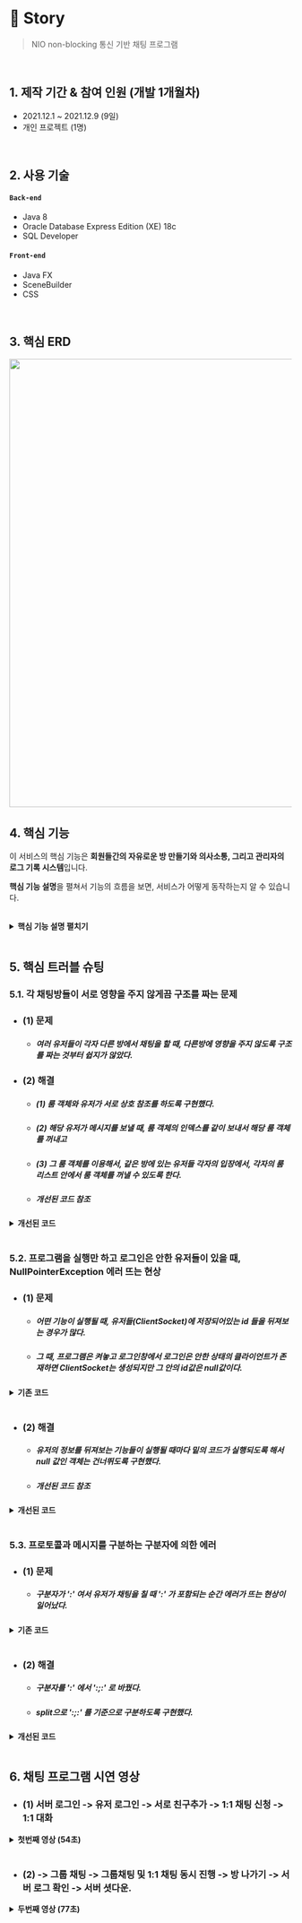 # :pushpin: Story
>NIO non-blocking 통신 기반 채팅 프로그램

</br>

## 1. 제작 기간 & 참여 인원 (개발 1개월차)
- 2021.12.1 ~ 2021.12.9 (9일)
- 개인 프로젝트 (1명)

</br>

## 2. 사용 기술
#### `Back-end`
  - Java 8
  - Oracle Database Express Edition (XE) 18c
  - SQL Developer
#### `Front-end`
  - Java FX 
  - SceneBuilder 
  - CSS

</br>

## 3. 핵심 ERD

<img src="https://tjdtls690.github.io/assets/img/github_img/important_erd_mini01.PNG"  width="800"/>

## 4. 핵심 기능
이 서비스의 핵심 기능은 **회원들간의 자유로운 방 만들기와 의사소통, 그리고 관리자의 로그 기록 시스템**입니다. 
<br/>

**핵심 기능 설명**을 펼쳐서 기능의 흐름을 보면, 서비스가 어떻게 동작하는지 알 수 있습니다.

<br/>

<details>
<summary><b>핵심 기능 설명 펼치기</b></summary>
<div markdown="1">

### 4.1. 전체 흐름
<img src="https://tjdtls690.github.io/assets/img/github_img/important_mini_flow01.PNG"  width="800"/>

### 4.2. 사용자 요청 (Client < - > Server Controller)
  
- #### 클라이언트에서 서버에 접속 요청 :pushpin: [코드 확인](https://github.com/tjdtls690/Story/blob/main/src/ClientController/ClientController.java#L58)
  - ##### (1) 소켓채널 open 후, 5001 번 포트 접속 요청합니다.
  <br/>
- #### 서버에서 사용자의 요청 받기 :pushpin: [코드 확인](https://github.com/tjdtls690/Story/blob/main/src/server/controller/ClientSocket.java#L42)
  - ##### (1) 서버소켓채널과 셀렉터 객체 생성합니다. (60행)
  - ##### (2) non-blocking 설정 후, 클라 접속 대기상태로 전환합니다. (70 ~ 73행)
  - ##### (3) 멀티스레드가 기다리고 있다가 셀렉트의 관심 키셋에서 작업처리 준비된 키를 가지고 와서 요청을 처리합니다. (81 ~ 142행)
  <br/>
- #### ClientSocket 클래스 :pushpin: [코드 확인](https://github.com/tjdtls690/Story/blob/main/src/server/controller/ClientSocket.java#L14)
  - ##### 서버에서 각각의 클라이언트의 요청 받기와 응답, 소켓채널을 셀렉터에 등록하는 역할을 담당합니다.
  <br/>
- #### 프로토콜을 통해 처리할 작업(메서드)을 설정
  - ##### (1) 서버 :pushpin: [코드 확인](https://github.com/tjdtls690/Story/blob/main/src/server/controller/ServerController.java#L104)
    - switch문을 통해 프로토콜을 분류하고 실행할 메서드를 지정합니다.
  - ##### (2) 클라이언트 :pushpin: [코드 확인](https://github.com/tjdtls690/Story/blob/main/src/ClientController/ClientController.java#L91)
    - 서버와 동일
  <br/>
- #### 데이터 전송 메서드
  - ##### (1) 서버 :pushpin: [코드 확인](https://github.com/tjdtls690/Story/blob/main/src/server/controller/ClientSocket.java#L71)
    - Controller의 모든 메서드에서 클라에게 응답할 시, SelectionKey 에서 클라의 요청을 받아온 해당 ClientSocket 클래스를 꺼냅니다.
    - 해당 ClientSocket 의 보낼 메시지를 담을 변수에 프로토콜을 포함한 메시지를 담은 후 전송합니다.
  - ##### (2) 클라이언트 :pushpin: [코드 확인](https://github.com/tjdtls690/Story/blob/main/src/ClientController/ClientController.java#L156)
    - send 메서드를 통해 바로 서버에 메시지를 전송합니다.
  <br/>
- #### 1:1 채팅방 생성 (상대가 대화신청 수락 시) :pushpin: [코드 확인](https://github.com/tjdtls690/Story/blob/main/src/server/controller/ServerController.java#L433)
  - ##### (1) 룸 객체를 생성합니다
  - ##### (2) 접속한 모든 유저 리스트(allUserList)에서 해당 두 유저의 응답을 맡고있는 ClientSocket 두개를 꺼냅니다.
  - ##### (3) ClientSocket 객체를 해당 룸 객체의 유저리스트에 집어넣은 후, 두 유저의 아이디와 룸 생성 성공 프로토콜을 두 유저에게 모두 응답해줍니다.
  <br/>
- #### 그룹 채팅방 생성 :pushpin: [코드 확인](https://github.com/tjdtls690/Story/blob/main/src/server/controller/ServerController.java#L381)
  - ##### (1) 초대받은 유저들 중, 한 명이라도 접속 안한 유저가 있다면 그룹 방 생성 실패 (Protocol.GROUP_NOTHING)
  - ##### (2) 전부 접속 중이라면 그룹방 생성 성공 (Protocol.GROUPROOM_SUCCESS)
    - (1) 룸 객체 생성
    - (2) 접속한 모든 유저 리스트(allUserList)에서 초대받은 유저들의 ClientSocket 클래스를 꺼내서 생성한 룸 객체의 유저리스트에 넣습니다.
    - (3) 초대받은 유저들의 아이디 목록과 룸 생성 성공 프로토콜을 메시지로 뿌립니다.
  <br/>
- #### 방 나가기 :pushpin: [코드 확인](https://github.com/tjdtls690/Story/blob/main/src/server/controller/ServerController.java#L565)
  - ##### 방 인원이 두명일 때 (if문)
    - (1) 방에 남은 마지막 한 명 입장에서, 해당 룸 객체의 인덱스를 구하고 삭제 프로토콜과 인덱스를 메시지로 응답해줍니다.
    - (2) 유저를 담당하는 ClientSocket 의 룸 리스트에서 해당 룸 객체를 삭제합니다.
    - (3) 해당 룸 객체를 모든 룸 리스트에서 삭제하고 룸 안의 유저리스트도 전부 삭제합니다.
  - ##### 방 인원이 세명 이상일 때 (else문)
    - (1) 해당 룸에 있는 모든 유저에게 각각의 입장에서의 해당 룸 객체의 인덱스를 구합니다.
    - (2) 나간 유저 아이디, 각 유저 입장에서의 룸 객체 인덱스, 유저 탈주 프로토콜을 룸 안의 유저들에게 데이터로 응답해줍니다.
  <br/>
- #### 사용자가 채팅방에서 메시지 전송 :pushpin: [코드 확인](https://github.com/tjdtls690/Story/blob/main/src/server/controller/ServerController.java#L459)
  - ##### 1:1 방, 그룹 방 메시지 전송 전부 커버
  - ##### (1) 클라에서 현재 메시지를 전송한 유저가, 자신이 접속해있는 룸 리스트 중 현재 채팅중인 룸 객체의 인덱스를 데이터에 포함시켜 전송합니다.
  - ##### (2) 서버에서 그 인덱스를 통해 해당 룸 객체를 꺼냅니다.
  - ##### (3) 그 룸 객체 안의 접속 유저 리스트에 들어있는 유저들의 입장에서, 해당 룸 객체가, 현재 접속한 룸 객체들이 들어있는 각각의 리스트에서의 인덱스를 구합니다.
  - ##### (4) 각 유저들에게 맞는 해당 룸 객체의 인덱스를 프로토콜, 채팅 내용과 함께 클라이언트에 응답합니다.
  <br/>
- #### 로그인 유효 검사 :pushpin: [코드 확인](https://github.com/tjdtls690/Story/blob/main/src/server/controller/ServerController.java#L207)
  - ##### (1) DB 데이터와 검사 후 아이디 또는 비번이 다르면 로그인 실패 (Protocol.LOGIN_DIF)
  - ##### (2) 이미 접속한 아이디일때도 로그인 실패 (Protocol.LOGIN_FAIL)
  - ##### (3) 위 두 조건을 전부 피했다면 로그인 성공 (Protocol.LOGIN_SUCCESS)
  <br/>

</div>
</details>

<br/>
  
## 5. 핵심 트러블 슈팅
  
### 5.1. 각 채팅방들이 서로 영향을 주지 않게끔 구조를 짜는 문제

- ### (1) 문제

  - ##### 여러 유저들이 각자 다른 방에서 채팅을 할 때, 다른방에 영향을 주지 않도록 구조를 짜는 것부터 쉽지가 않았다.

- ### (2) 해결

  - ##### (1) 룸 객체와 유저가 서로 상호 참조를 하도록 구현했다.
  - ##### (2) 해당 유저가 메시지를 보낼 때, 룸 객체의 인덱스를 같이 보내서 해당 룸 객체를 꺼내고
  - ##### (3) 그 룸 객체를 이용해서, 같은 방에 있는 유저들 각자의 입장에서, 각자의 룸 리스트 안에서 룸 객체를 꺼낼 수 있도록 한다.
  - ##### 개선된 코드 참조

<details>
<summary><b>개선된 코드</b></summary>
<div markdown="1">

  ```java
  // 1번
  // 룸 객체가 방에 들어온 유저들(userList)을 참조한다.
  public class Room {

    private List<ClientSocket> userList;	// 룸 객체 안에 참여한 유저 리스트
    private StringBuffer communication;		// 대화내용 저장

      // getter, setter 코드 생략
  }



  // 2번
  // 각 유저의 소통을 담당하는 ClientSocket에서 현재 들어가있는 방(roomList)을 참조합니다.
  public class ClientSocket {
    private Selector selector;
    private SocketChannel socketChannel;
    private String sendData;
    private List<ClientSocket> allUserList;
    private String[] str;
  
    private List<Room> roomList; // 방 목록 참조

    public ClientSocket(SocketChannel socketChannel, Selector selector, List<ClientSocket> allUserList) throws IOException{
      this.allUserList = allUserList;
      this.selector = selector;
      this.socketChannel = socketChannel; 
      socketChannel.configureBlocking(false);
      SelectionKey selectionKey = socketChannel.register(selector, SelectionKey.OP_READ);
      selectionKey.attach(this);
      roomList = new Vector<Room>();
    }

      // 이 외의 코드 생략
  }
  ```

</div>
</details>

</br> 
  
### 5.2. 프로그램을 실행만 하고 로그인은 안한 유저들이 있을 때, NullPointerException 에러 뜨는 현상

- ### (1) 문제
  - ##### 어떤 기능이 실행될 때, 유저들(ClientSocket)에 저장되어있는 id 들을 뒤져보는 경우가 많다.
  - ##### 그 때, 프로그램은 켜놓고 로그인창에서 로그인은 안한 상태의 클라이언트가 존재하면 ClientSocket는 생성되지만 그 안의 id값은 null값이다.
<details>
<summary><b>기존 코드</b></summary>
<div markdown="1">
  
  ```java
  public static void chatRefuse(String[] str) {  // 대화 신청 거절
  	  for(int i = 0; i < allUserList.size(); i++) {
					      
		  // if문에서 getId() 값이 null 값인 클라이언트 객체가 하나라도 존재한다면, NullPointerException 에러가 뜸
		  if(allUserList.get(i).getId().equals(str[1])) {
			  allUserList.get(i).setSendData(Protocol.CHAT_REFUSE + ":;:" + str[1] + ":;:" + str[2]);
			  SelectionKey key = allUserList.get(i).getSocketChannel().keyFor(selector);
			  key.interestOps(SelectionKey.OP_WRITE);
			  break;
		  }
	  }
  }
  ```
  
</div>
</details>

</br> 

- ### (2) 해결
  - ##### 유저의 정보를 뒤져보는 기능들이 실행될 때마다 밑의 코드가 실행되도록 해서 null 값인 객체는 건너뛰도록 구현했다.
  - ##### 개선된 코드 참조
<details>
<summary><b>개선된 코드</b></summary>
<div markdown="1">
  
  ```java
  public static void chatRefuse(String[] str) {  // 대화 신청 거절
  	  for(int i = 0; i < allUserList.size(); i++) {
					      
		  // id가 null 값인 클라이언트 객체는 건너뛰기(continue)
		  if(allUserList.get(i).getId() == null) continue;
					      
		  if(allUserList.get(i).getId().equals(str[1])) {
			  allUserList.get(i).setSendData(Protocol.CHAT_REFUSE + ":;:" + str[1] + ":;:" + str[2]);
			  SelectionKey key = allUserList.get(i).getSocketChannel().keyFor(selector);
			  key.interestOps(SelectionKey.OP_WRITE);
			  break;
		  }
	  }
  }
  ```
  
</div>
</details>

</br> 
  
### 5.3. 프로토콜과 메시지를 구분하는 구분자에 의한 에러

- ### (1) 문제
  - ##### 구분자가 ':' 여서 유저가 채팅을 칠 때 ':' 가 포함되는 순간 에러가 뜨는 현상이 일어났다.
<details>
<summary><b>기존 코드</b></summary>
<div markdown="1">
	
  ```java
  // 1. 데이터 전송 시 형식
  ClientController.send(Protocol.CHAT_MESSAGE + ":" + roomListIndex + ":" + ClientController.mv.getId() + ":" + msgText.getText()); 
	
  // 2. 데이터를 받고 분류하는 형식
  String data = charset.decode(byteBuffer).toString();
  str = data.split(":");
  ```

</div>
</details>	
	
<br/>
  
- ### (2) 해결
  - ##### 구분자를 ':' 에서 ':;:' 로 바꿨다.
  - ##### split으로 ':;:' 를 기준으로 구분하도록 구현했다.
<details>
<summary><b>개선된 코드</b></summary>
<div markdown="1">
	
  ```java
  // 1. 데이터 전송 시 형식
  ClientController.send(Protocol.CHAT_MESSAGE + ":;:" + roomListIndex + ":;:" + ClientController.mv.getId() + ":;:" + msgText.getText()); 
	
  // 2. 데이터를 받고 분류하는 형식
  String data = charset.decode(byteBuffer).toString();
  str = data.split(":;:");
  ```

</div>
</details>	
	
<br/>

## 6. 채팅 프로그램 시연 영상

- ### (1) 서버 로그인 -> 유저 로그인 -> 서로 친구추가 -> 1:1 채팅 신청 -> 1:1 대화
<details>
<summary><b>첫번째 영상 (54초)</b></summary>
<div markdown="1">

https://user-images.githubusercontent.com/85877080/161698170-67902bcd-b63d-4be0-a196-a4d0c480a8b3.mp4

</div>
</details>

<br/>
	
- ### (2) -> 그룹 채팅 -> 그룹채팅 및 1:1 채팅 동시 진행 -> 방 나가기 -> 서버 로그 확인 -> 서버 셧다운.
<details>
<summary><b>두번째 영상 (77초)</b></summary>
<div markdown="1">

https://user-images.githubusercontent.com/85877080/161700823-3050b15d-754d-4370-9df7-a1ed6f043e43.mp4

</div>
</details>
	
	
